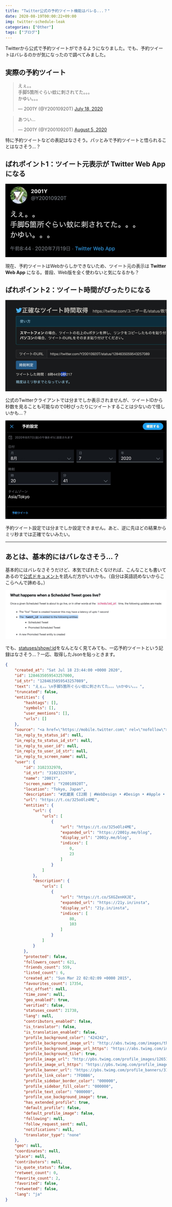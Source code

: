```yaml
---
title: "Twitter公式の予約ツイート機能はバレる...？"
date: 2020-08-19T00:00:22+09:00
img: twitter-schedule-leak
categories: ["Other"]
tags: ["ブログ"]
---
```

Twitterから公式で予約ツイートができるようになりました。でも、予約ツイートはバレるのかが気になったので調べてみました。

## 実際の予約ツイート

<blockquote class="twitter-tweet"><p lang="ja" dir="ltr">えぇ。。<br>手脚5箇所ぐらい蚊に刺されてた。。。<br>かゆい。。。</p>&mdash; 2001Y (@Y20010920T) <a href="https://twitter.com/Y20010920T/status/1284635059543257089?ref_src=twsrc%5Etfw">July 18, 2020</a></blockquote>



<blockquote class="twitter-tweet"><p lang="ja" dir="ltr">あつい...</p>&mdash; 2001Y (@Y20010920T) <a href="https://twitter.com/Y20010920T/status/1290857812931665920?ref_src=twsrc%5Etfw">August 5, 2020</a></blockquote>

特に予約ツイートなどの表記はなさそう。パッとみで予約ツイートと悟られることはなさそう...？

## ばれポイント1：ツイート元表示が Twitter Web App になる

![](../../../images/twitter-schedule-leak-1.jpg)

現在、予約ツイートはWebからしかできないため、ツイート元の表示は **Twitter Web App** になる。普段、Web版を全く使わないと気になるかも？

## ばれポイント2：ツイート時間がぴったりになる

![](../../../images/twitter-schedule-leak-2.jpg)

公式のTwitterクライアントでは分までしか表示されませんが、ツイートIDから秒数を見ることも可能なので0秒ぴったりにツイートすることは少ないので怪しいかも...？

![](../../../images/twitter-schedule-leak-3.jpg)

予約ツイート設定では分までしか設定できません。あと、逆に先ほどの結果からミリ秒までは正確でないみたい。

***

## あとは、基本的にはバレなさそう...？

基本的にはバレなさそうだけど、本気でばれたくなければ、こんなことも書いてあるので[公式ドキュメント](https://developer.twitter.com/en/docs/twitter-ads-api/creatives/guides/scheduled-tweets-guide)を読んだ方がいいかも。（自分は英語読めないからここらへんで諦める。）

![](../../../images/twitter-schedule-leak-4.jpg)

でも、[statuses/show/:id](https://developer.twitter.com/en/docs/twitter-api/v1/tweets/post-and-engage/api-reference/get-statuses-show-id)をなんとなく見てみても、一応予約ツイートという記録はなさそう...？一応、取得したJsonを貼っときます。

```json
{
    "created_at": "Sat Jul 18 23:44:00 +0000 2020",
    "id": 1284635059543257000,
    "id_str": "1284635059543257089",
    "text": "えぇ。。\n手脚5箇所ぐらい蚊に刺されてた。。。\nかゆい。。。",
    "truncated": false,
    "entities": {
        "hashtags": [],
        "symbols": [],
        "user_mentions": [],
        "urls": []
    },
    "source": "<a href=\"https://mobile.twitter.com\" rel=\"nofollow\">Twitter Web App</a>",
    "in_reply_to_status_id": null,
    "in_reply_to_status_id_str": null,
    "in_reply_to_user_id": null,
    "in_reply_to_user_id_str": null,
    "in_reply_to_screen_name": null,
    "user": {
        "id": 3102332970,
        "id_str": "3102332970",
        "name": "2001Y",
        "screen_name": "Y20010920T",
        "location": "Tokyo, Japan",
        "description": "#武蔵美 CI2期 | #WebDesign • #Design • #Apple • #FUJIFILM • #XT3 • #GR3 | Instagram：https://t.co/SXGZenHXJE | Blog : @2001yMe | LiT : @lit_ucho",
        "url": "https://t.co/325oOlz4ME",
        "entities": {
            "url": {
                "urls": [
                    {
                        "url": "https://t.co/325oOlz4ME",
                        "expanded_url": "https://2001y.me/blog",
                        "display_url": "2001y.me/blog",
                        "indices": [
                            0,
                            23
                        ]
                    }
                ]
            },
            "description": {
                "urls": [
                    {
                        "url": "https://t.co/SXGZenHXJE",
                        "expanded_url": "https://21y.in/insta",
                        "display_url": "21y.in/insta",
                        "indices": [
                            80,
                            103
                        ]
                    }
                ]
            }
        },
        "protected": false,
        "followers_count": 621,
        "friends_count": 559,
        "listed_count": 6,
        "created_at": "Sun Mar 22 02:02:09 +0000 2015",
        "favourites_count": 17354,
        "utc_offset": null,
        "time_zone": null,
        "geo_enabled": true,
        "verified": false,
        "statuses_count": 21738,
        "lang": null,
        "contributors_enabled": false,
        "is_translator": false,
        "is_translation_enabled": false,
        "profile_background_color": "424242",
        "profile_background_image_url": "http://abs.twimg.com/images/themes/theme1/bg.png",
        "profile_background_image_url_https": "https://abs.twimg.com/images/themes/theme1/bg.png",
        "profile_background_tile": true,
        "profile_image_url": "http://pbs.twimg.com/profile_images/1265127085967728640/JW1yAmdc_normal.jpg",
        "profile_image_url_https": "https://pbs.twimg.com/profile_images/1265127085967728640/JW1yAmdc_normal.jpg",
        "profile_banner_url": "https://pbs.twimg.com/profile_banners/3102332970/1588958449",
        "profile_link_color": "7FDBB6",
        "profile_sidebar_border_color": "000000",
        "profile_sidebar_fill_color": "000000",
        "profile_text_color": "000000",
        "profile_use_background_image": true,
        "has_extended_profile": true,
        "default_profile": false,
        "default_profile_image": false,
        "following": null,
        "follow_request_sent": null,
        "notifications": null,
        "translator_type": "none"
    },
    "geo": null,
    "coordinates": null,
    "place": null,
    "contributors": null,
    "is_quote_status": false,
    "retweet_count": 0,
    "favorite_count": 2,
    "favorited": false,
    "retweeted": false,
    "lang": "ja"
}
```